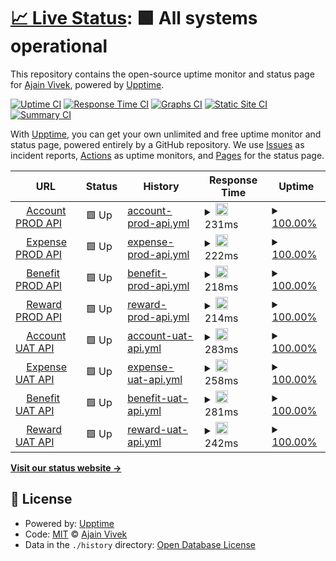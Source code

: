 # [📈 Live Status](https://ajainvivek.github.io/Compensa): <!--live status--> **🟩 All systems operational**

This repository contains the open-source uptime monitor and status page for [Ajain Vivek](https://ajainvivek.github.io/Compensa), powered by [Upptime](https://github.com/upptime/upptime).

[![Uptime CI](https://github.com/ajainvivek/Compensa/workflows/Uptime%20CI/badge.svg)](https://github.com/ajainvivek/Compensa/actions?query=workflow%3A%22Uptime+CI%22)
[![Response Time CI](https://github.com/ajainvivek/Compensa/workflows/Response%20Time%20CI/badge.svg)](https://github.com/ajainvivek/Compensa/actions?query=workflow%3A%22Response+Time+CI%22)
[![Graphs CI](https://github.com/ajainvivek/Compensa/workflows/Graphs%20CI/badge.svg)](https://github.com/ajainvivek/Compensa/actions?query=workflow%3A%22Graphs+CI%22)
[![Static Site CI](https://github.com/ajainvivek/Compensa/workflows/Static%20Site%20CI/badge.svg)](https://github.com/ajainvivek/Compensa/actions?query=workflow%3A%22Static+Site+CI%22)
[![Summary CI](https://github.com/ajainvivek/Compensa/workflows/Summary%20CI/badge.svg)](https://github.com/ajainvivek/Compensa/actions?query=workflow%3A%22Summary+CI%22)

With [Upptime](https://upptime.js.org), you can get your own unlimited and free uptime monitor and status page, powered entirely by a GitHub repository. We use [Issues](https://github.com/ajainvivek/Compensa/issues) as incident reports, [Actions](https://github.com/ajainvivek/Compensa/actions) as uptime monitors, and [Pages](https://ajainvivek.github.io/Compensa) for the status page.

<!--start: status pages-->
<!-- This summary is generated by Upptime (https://github.com/upptime/upptime) -->
<!-- Do not edit this manually, your changes will be overwritten -->
<!-- prettier-ignore -->
| URL | Status | History | Response Time | Uptime |
| --- | ------ | ------- | ------------- | ------ |
| <img alt="" src="https://favicons.githubusercontent.com/account.api.compensa.io" height="13"> [Account PROD API](https://account.api.compensa.io/healthcheck) | 🟩 Up | [account-prod-api.yml](https://github.com/compensa-hq/uptime/commits/HEAD/history/account-prod-api.yml) | <details><summary><img alt="Response time graph" src="./graphs/account-prod-api/response-time-week.png" height="20"> 231ms</summary><br><a href="https://ajainvivek.github.io/Compensa/history/account-prod-api"><img alt="Response time 350" src="https://img.shields.io/endpoint?url=https%3A%2F%2Fraw.githubusercontent.com%2Fcompensa-hq%2Fuptime%2FHEAD%2Fapi%2Faccount-prod-api%2Fresponse-time.json"></a><br><a href="https://ajainvivek.github.io/Compensa/history/account-prod-api"><img alt="24-hour response time 304" src="https://img.shields.io/endpoint?url=https%3A%2F%2Fraw.githubusercontent.com%2Fcompensa-hq%2Fuptime%2FHEAD%2Fapi%2Faccount-prod-api%2Fresponse-time-day.json"></a><br><a href="https://ajainvivek.github.io/Compensa/history/account-prod-api"><img alt="7-day response time 231" src="https://img.shields.io/endpoint?url=https%3A%2F%2Fraw.githubusercontent.com%2Fcompensa-hq%2Fuptime%2FHEAD%2Fapi%2Faccount-prod-api%2Fresponse-time-week.json"></a><br><a href="https://ajainvivek.github.io/Compensa/history/account-prod-api"><img alt="30-day response time 229" src="https://img.shields.io/endpoint?url=https%3A%2F%2Fraw.githubusercontent.com%2Fcompensa-hq%2Fuptime%2FHEAD%2Fapi%2Faccount-prod-api%2Fresponse-time-month.json"></a><br><a href="https://ajainvivek.github.io/Compensa/history/account-prod-api"><img alt="1-year response time 350" src="https://img.shields.io/endpoint?url=https%3A%2F%2Fraw.githubusercontent.com%2Fcompensa-hq%2Fuptime%2FHEAD%2Fapi%2Faccount-prod-api%2Fresponse-time-year.json"></a></details> | <details><summary><a href="https://ajainvivek.github.io/Compensa/history/account-prod-api">100.00%</a></summary><a href="https://ajainvivek.github.io/Compensa/history/account-prod-api"><img alt="All-time uptime 99.85%" src="https://img.shields.io/endpoint?url=https%3A%2F%2Fraw.githubusercontent.com%2Fcompensa-hq%2Fuptime%2FHEAD%2Fapi%2Faccount-prod-api%2Fuptime.json"></a><br><a href="https://ajainvivek.github.io/Compensa/history/account-prod-api"><img alt="24-hour uptime 100.00%" src="https://img.shields.io/endpoint?url=https%3A%2F%2Fraw.githubusercontent.com%2Fcompensa-hq%2Fuptime%2FHEAD%2Fapi%2Faccount-prod-api%2Fuptime-day.json"></a><br><a href="https://ajainvivek.github.io/Compensa/history/account-prod-api"><img alt="7-day uptime 100.00%" src="https://img.shields.io/endpoint?url=https%3A%2F%2Fraw.githubusercontent.com%2Fcompensa-hq%2Fuptime%2FHEAD%2Fapi%2Faccount-prod-api%2Fuptime-week.json"></a><br><a href="https://ajainvivek.github.io/Compensa/history/account-prod-api"><img alt="30-day uptime 100.00%" src="https://img.shields.io/endpoint?url=https%3A%2F%2Fraw.githubusercontent.com%2Fcompensa-hq%2Fuptime%2FHEAD%2Fapi%2Faccount-prod-api%2Fuptime-month.json"></a><br><a href="https://ajainvivek.github.io/Compensa/history/account-prod-api"><img alt="1-year uptime 99.85%" src="https://img.shields.io/endpoint?url=https%3A%2F%2Fraw.githubusercontent.com%2Fcompensa-hq%2Fuptime%2FHEAD%2Fapi%2Faccount-prod-api%2Fuptime-year.json"></a></details>
| <img alt="" src="https://favicons.githubusercontent.com/expense.api.compensa.io" height="13"> [Expense PROD API](https://expense.api.compensa.io/healthcheck) | 🟩 Up | [expense-prod-api.yml](https://github.com/compensa-hq/uptime/commits/HEAD/history/expense-prod-api.yml) | <details><summary><img alt="Response time graph" src="./graphs/expense-prod-api/response-time-week.png" height="20"> 222ms</summary><br><a href="https://ajainvivek.github.io/Compensa/history/expense-prod-api"><img alt="Response time 224" src="https://img.shields.io/endpoint?url=https%3A%2F%2Fraw.githubusercontent.com%2Fcompensa-hq%2Fuptime%2FHEAD%2Fapi%2Fexpense-prod-api%2Fresponse-time.json"></a><br><a href="https://ajainvivek.github.io/Compensa/history/expense-prod-api"><img alt="24-hour response time 281" src="https://img.shields.io/endpoint?url=https%3A%2F%2Fraw.githubusercontent.com%2Fcompensa-hq%2Fuptime%2FHEAD%2Fapi%2Fexpense-prod-api%2Fresponse-time-day.json"></a><br><a href="https://ajainvivek.github.io/Compensa/history/expense-prod-api"><img alt="7-day response time 222" src="https://img.shields.io/endpoint?url=https%3A%2F%2Fraw.githubusercontent.com%2Fcompensa-hq%2Fuptime%2FHEAD%2Fapi%2Fexpense-prod-api%2Fresponse-time-week.json"></a><br><a href="https://ajainvivek.github.io/Compensa/history/expense-prod-api"><img alt="30-day response time 214" src="https://img.shields.io/endpoint?url=https%3A%2F%2Fraw.githubusercontent.com%2Fcompensa-hq%2Fuptime%2FHEAD%2Fapi%2Fexpense-prod-api%2Fresponse-time-month.json"></a><br><a href="https://ajainvivek.github.io/Compensa/history/expense-prod-api"><img alt="1-year response time 224" src="https://img.shields.io/endpoint?url=https%3A%2F%2Fraw.githubusercontent.com%2Fcompensa-hq%2Fuptime%2FHEAD%2Fapi%2Fexpense-prod-api%2Fresponse-time-year.json"></a></details> | <details><summary><a href="https://ajainvivek.github.io/Compensa/history/expense-prod-api">100.00%</a></summary><a href="https://ajainvivek.github.io/Compensa/history/expense-prod-api"><img alt="All-time uptime 100.00%" src="https://img.shields.io/endpoint?url=https%3A%2F%2Fraw.githubusercontent.com%2Fcompensa-hq%2Fuptime%2FHEAD%2Fapi%2Fexpense-prod-api%2Fuptime.json"></a><br><a href="https://ajainvivek.github.io/Compensa/history/expense-prod-api"><img alt="24-hour uptime 100.00%" src="https://img.shields.io/endpoint?url=https%3A%2F%2Fraw.githubusercontent.com%2Fcompensa-hq%2Fuptime%2FHEAD%2Fapi%2Fexpense-prod-api%2Fuptime-day.json"></a><br><a href="https://ajainvivek.github.io/Compensa/history/expense-prod-api"><img alt="7-day uptime 100.00%" src="https://img.shields.io/endpoint?url=https%3A%2F%2Fraw.githubusercontent.com%2Fcompensa-hq%2Fuptime%2FHEAD%2Fapi%2Fexpense-prod-api%2Fuptime-week.json"></a><br><a href="https://ajainvivek.github.io/Compensa/history/expense-prod-api"><img alt="30-day uptime 100.00%" src="https://img.shields.io/endpoint?url=https%3A%2F%2Fraw.githubusercontent.com%2Fcompensa-hq%2Fuptime%2FHEAD%2Fapi%2Fexpense-prod-api%2Fuptime-month.json"></a><br><a href="https://ajainvivek.github.io/Compensa/history/expense-prod-api"><img alt="1-year uptime 100.00%" src="https://img.shields.io/endpoint?url=https%3A%2F%2Fraw.githubusercontent.com%2Fcompensa-hq%2Fuptime%2FHEAD%2Fapi%2Fexpense-prod-api%2Fuptime-year.json"></a></details>
| <img alt="" src="https://favicons.githubusercontent.com/benefit.api.compensa.io" height="13"> [Benefit PROD API](https://benefit.api.compensa.io/healthcheck) | 🟩 Up | [benefit-prod-api.yml](https://github.com/compensa-hq/uptime/commits/HEAD/history/benefit-prod-api.yml) | <details><summary><img alt="Response time graph" src="./graphs/benefit-prod-api/response-time-week.png" height="20"> 218ms</summary><br><a href="https://ajainvivek.github.io/Compensa/history/benefit-prod-api"><img alt="Response time 217" src="https://img.shields.io/endpoint?url=https%3A%2F%2Fraw.githubusercontent.com%2Fcompensa-hq%2Fuptime%2FHEAD%2Fapi%2Fbenefit-prod-api%2Fresponse-time.json"></a><br><a href="https://ajainvivek.github.io/Compensa/history/benefit-prod-api"><img alt="24-hour response time 265" src="https://img.shields.io/endpoint?url=https%3A%2F%2Fraw.githubusercontent.com%2Fcompensa-hq%2Fuptime%2FHEAD%2Fapi%2Fbenefit-prod-api%2Fresponse-time-day.json"></a><br><a href="https://ajainvivek.github.io/Compensa/history/benefit-prod-api"><img alt="7-day response time 218" src="https://img.shields.io/endpoint?url=https%3A%2F%2Fraw.githubusercontent.com%2Fcompensa-hq%2Fuptime%2FHEAD%2Fapi%2Fbenefit-prod-api%2Fresponse-time-week.json"></a><br><a href="https://ajainvivek.github.io/Compensa/history/benefit-prod-api"><img alt="30-day response time 220" src="https://img.shields.io/endpoint?url=https%3A%2F%2Fraw.githubusercontent.com%2Fcompensa-hq%2Fuptime%2FHEAD%2Fapi%2Fbenefit-prod-api%2Fresponse-time-month.json"></a><br><a href="https://ajainvivek.github.io/Compensa/history/benefit-prod-api"><img alt="1-year response time 217" src="https://img.shields.io/endpoint?url=https%3A%2F%2Fraw.githubusercontent.com%2Fcompensa-hq%2Fuptime%2FHEAD%2Fapi%2Fbenefit-prod-api%2Fresponse-time-year.json"></a></details> | <details><summary><a href="https://ajainvivek.github.io/Compensa/history/benefit-prod-api">100.00%</a></summary><a href="https://ajainvivek.github.io/Compensa/history/benefit-prod-api"><img alt="All-time uptime 100.00%" src="https://img.shields.io/endpoint?url=https%3A%2F%2Fraw.githubusercontent.com%2Fcompensa-hq%2Fuptime%2FHEAD%2Fapi%2Fbenefit-prod-api%2Fuptime.json"></a><br><a href="https://ajainvivek.github.io/Compensa/history/benefit-prod-api"><img alt="24-hour uptime 100.00%" src="https://img.shields.io/endpoint?url=https%3A%2F%2Fraw.githubusercontent.com%2Fcompensa-hq%2Fuptime%2FHEAD%2Fapi%2Fbenefit-prod-api%2Fuptime-day.json"></a><br><a href="https://ajainvivek.github.io/Compensa/history/benefit-prod-api"><img alt="7-day uptime 100.00%" src="https://img.shields.io/endpoint?url=https%3A%2F%2Fraw.githubusercontent.com%2Fcompensa-hq%2Fuptime%2FHEAD%2Fapi%2Fbenefit-prod-api%2Fuptime-week.json"></a><br><a href="https://ajainvivek.github.io/Compensa/history/benefit-prod-api"><img alt="30-day uptime 100.00%" src="https://img.shields.io/endpoint?url=https%3A%2F%2Fraw.githubusercontent.com%2Fcompensa-hq%2Fuptime%2FHEAD%2Fapi%2Fbenefit-prod-api%2Fuptime-month.json"></a><br><a href="https://ajainvivek.github.io/Compensa/history/benefit-prod-api"><img alt="1-year uptime 100.00%" src="https://img.shields.io/endpoint?url=https%3A%2F%2Fraw.githubusercontent.com%2Fcompensa-hq%2Fuptime%2FHEAD%2Fapi%2Fbenefit-prod-api%2Fuptime-year.json"></a></details>
| <img alt="" src="https://favicons.githubusercontent.com/reward.api.compensa.io" height="13"> [Reward PROD API](https://reward.api.compensa.io/healthcheck) | 🟩 Up | [reward-prod-api.yml](https://github.com/compensa-hq/uptime/commits/HEAD/history/reward-prod-api.yml) | <details><summary><img alt="Response time graph" src="./graphs/reward-prod-api/response-time-week.png" height="20"> 214ms</summary><br><a href="https://ajainvivek.github.io/Compensa/history/reward-prod-api"><img alt="Response time 206" src="https://img.shields.io/endpoint?url=https%3A%2F%2Fraw.githubusercontent.com%2Fcompensa-hq%2Fuptime%2FHEAD%2Fapi%2Freward-prod-api%2Fresponse-time.json"></a><br><a href="https://ajainvivek.github.io/Compensa/history/reward-prod-api"><img alt="24-hour response time 274" src="https://img.shields.io/endpoint?url=https%3A%2F%2Fraw.githubusercontent.com%2Fcompensa-hq%2Fuptime%2FHEAD%2Fapi%2Freward-prod-api%2Fresponse-time-day.json"></a><br><a href="https://ajainvivek.github.io/Compensa/history/reward-prod-api"><img alt="7-day response time 214" src="https://img.shields.io/endpoint?url=https%3A%2F%2Fraw.githubusercontent.com%2Fcompensa-hq%2Fuptime%2FHEAD%2Fapi%2Freward-prod-api%2Fresponse-time-week.json"></a><br><a href="https://ajainvivek.github.io/Compensa/history/reward-prod-api"><img alt="30-day response time 202" src="https://img.shields.io/endpoint?url=https%3A%2F%2Fraw.githubusercontent.com%2Fcompensa-hq%2Fuptime%2FHEAD%2Fapi%2Freward-prod-api%2Fresponse-time-month.json"></a><br><a href="https://ajainvivek.github.io/Compensa/history/reward-prod-api"><img alt="1-year response time 206" src="https://img.shields.io/endpoint?url=https%3A%2F%2Fraw.githubusercontent.com%2Fcompensa-hq%2Fuptime%2FHEAD%2Fapi%2Freward-prod-api%2Fresponse-time-year.json"></a></details> | <details><summary><a href="https://ajainvivek.github.io/Compensa/history/reward-prod-api">100.00%</a></summary><a href="https://ajainvivek.github.io/Compensa/history/reward-prod-api"><img alt="All-time uptime 100.00%" src="https://img.shields.io/endpoint?url=https%3A%2F%2Fraw.githubusercontent.com%2Fcompensa-hq%2Fuptime%2FHEAD%2Fapi%2Freward-prod-api%2Fuptime.json"></a><br><a href="https://ajainvivek.github.io/Compensa/history/reward-prod-api"><img alt="24-hour uptime 100.00%" src="https://img.shields.io/endpoint?url=https%3A%2F%2Fraw.githubusercontent.com%2Fcompensa-hq%2Fuptime%2FHEAD%2Fapi%2Freward-prod-api%2Fuptime-day.json"></a><br><a href="https://ajainvivek.github.io/Compensa/history/reward-prod-api"><img alt="7-day uptime 100.00%" src="https://img.shields.io/endpoint?url=https%3A%2F%2Fraw.githubusercontent.com%2Fcompensa-hq%2Fuptime%2FHEAD%2Fapi%2Freward-prod-api%2Fuptime-week.json"></a><br><a href="https://ajainvivek.github.io/Compensa/history/reward-prod-api"><img alt="30-day uptime 100.00%" src="https://img.shields.io/endpoint?url=https%3A%2F%2Fraw.githubusercontent.com%2Fcompensa-hq%2Fuptime%2FHEAD%2Fapi%2Freward-prod-api%2Fuptime-month.json"></a><br><a href="https://ajainvivek.github.io/Compensa/history/reward-prod-api"><img alt="1-year uptime 100.00%" src="https://img.shields.io/endpoint?url=https%3A%2F%2Fraw.githubusercontent.com%2Fcompensa-hq%2Fuptime%2FHEAD%2Fapi%2Freward-prod-api%2Fuptime-year.json"></a></details>
| <img alt="" src="https://favicons.githubusercontent.com/account.api.compensa.dev" height="13"> [Account UAT API](https://account.api.compensa.dev/healthcheck) | 🟩 Up | [account-uat-api.yml](https://github.com/compensa-hq/uptime/commits/HEAD/history/account-uat-api.yml) | <details><summary><img alt="Response time graph" src="./graphs/account-uat-api/response-time-week.png" height="20"> 283ms</summary><br><a href="https://ajainvivek.github.io/Compensa/history/account-uat-api"><img alt="Response time 275" src="https://img.shields.io/endpoint?url=https%3A%2F%2Fraw.githubusercontent.com%2Fcompensa-hq%2Fuptime%2FHEAD%2Fapi%2Faccount-uat-api%2Fresponse-time.json"></a><br><a href="https://ajainvivek.github.io/Compensa/history/account-uat-api"><img alt="24-hour response time 352" src="https://img.shields.io/endpoint?url=https%3A%2F%2Fraw.githubusercontent.com%2Fcompensa-hq%2Fuptime%2FHEAD%2Fapi%2Faccount-uat-api%2Fresponse-time-day.json"></a><br><a href="https://ajainvivek.github.io/Compensa/history/account-uat-api"><img alt="7-day response time 283" src="https://img.shields.io/endpoint?url=https%3A%2F%2Fraw.githubusercontent.com%2Fcompensa-hq%2Fuptime%2FHEAD%2Fapi%2Faccount-uat-api%2Fresponse-time-week.json"></a><br><a href="https://ajainvivek.github.io/Compensa/history/account-uat-api"><img alt="30-day response time 276" src="https://img.shields.io/endpoint?url=https%3A%2F%2Fraw.githubusercontent.com%2Fcompensa-hq%2Fuptime%2FHEAD%2Fapi%2Faccount-uat-api%2Fresponse-time-month.json"></a><br><a href="https://ajainvivek.github.io/Compensa/history/account-uat-api"><img alt="1-year response time 275" src="https://img.shields.io/endpoint?url=https%3A%2F%2Fraw.githubusercontent.com%2Fcompensa-hq%2Fuptime%2FHEAD%2Fapi%2Faccount-uat-api%2Fresponse-time-year.json"></a></details> | <details><summary><a href="https://ajainvivek.github.io/Compensa/history/account-uat-api">100.00%</a></summary><a href="https://ajainvivek.github.io/Compensa/history/account-uat-api"><img alt="All-time uptime 99.95%" src="https://img.shields.io/endpoint?url=https%3A%2F%2Fraw.githubusercontent.com%2Fcompensa-hq%2Fuptime%2FHEAD%2Fapi%2Faccount-uat-api%2Fuptime.json"></a><br><a href="https://ajainvivek.github.io/Compensa/history/account-uat-api"><img alt="24-hour uptime 100.00%" src="https://img.shields.io/endpoint?url=https%3A%2F%2Fraw.githubusercontent.com%2Fcompensa-hq%2Fuptime%2FHEAD%2Fapi%2Faccount-uat-api%2Fuptime-day.json"></a><br><a href="https://ajainvivek.github.io/Compensa/history/account-uat-api"><img alt="7-day uptime 100.00%" src="https://img.shields.io/endpoint?url=https%3A%2F%2Fraw.githubusercontent.com%2Fcompensa-hq%2Fuptime%2FHEAD%2Fapi%2Faccount-uat-api%2Fuptime-week.json"></a><br><a href="https://ajainvivek.github.io/Compensa/history/account-uat-api"><img alt="30-day uptime 100.00%" src="https://img.shields.io/endpoint?url=https%3A%2F%2Fraw.githubusercontent.com%2Fcompensa-hq%2Fuptime%2FHEAD%2Fapi%2Faccount-uat-api%2Fuptime-month.json"></a><br><a href="https://ajainvivek.github.io/Compensa/history/account-uat-api"><img alt="1-year uptime 99.95%" src="https://img.shields.io/endpoint?url=https%3A%2F%2Fraw.githubusercontent.com%2Fcompensa-hq%2Fuptime%2FHEAD%2Fapi%2Faccount-uat-api%2Fuptime-year.json"></a></details>
| <img alt="" src="https://favicons.githubusercontent.com/expense.api.compensa.dev" height="13"> [Expense UAT API](https://expense.api.compensa.dev/healthcheck) | 🟩 Up | [expense-uat-api.yml](https://github.com/compensa-hq/uptime/commits/HEAD/history/expense-uat-api.yml) | <details><summary><img alt="Response time graph" src="./graphs/expense-uat-api/response-time-week.png" height="20"> 258ms</summary><br><a href="https://ajainvivek.github.io/Compensa/history/expense-uat-api"><img alt="Response time 259" src="https://img.shields.io/endpoint?url=https%3A%2F%2Fraw.githubusercontent.com%2Fcompensa-hq%2Fuptime%2FHEAD%2Fapi%2Fexpense-uat-api%2Fresponse-time.json"></a><br><a href="https://ajainvivek.github.io/Compensa/history/expense-uat-api"><img alt="24-hour response time 334" src="https://img.shields.io/endpoint?url=https%3A%2F%2Fraw.githubusercontent.com%2Fcompensa-hq%2Fuptime%2FHEAD%2Fapi%2Fexpense-uat-api%2Fresponse-time-day.json"></a><br><a href="https://ajainvivek.github.io/Compensa/history/expense-uat-api"><img alt="7-day response time 258" src="https://img.shields.io/endpoint?url=https%3A%2F%2Fraw.githubusercontent.com%2Fcompensa-hq%2Fuptime%2FHEAD%2Fapi%2Fexpense-uat-api%2Fresponse-time-week.json"></a><br><a href="https://ajainvivek.github.io/Compensa/history/expense-uat-api"><img alt="30-day response time 265" src="https://img.shields.io/endpoint?url=https%3A%2F%2Fraw.githubusercontent.com%2Fcompensa-hq%2Fuptime%2FHEAD%2Fapi%2Fexpense-uat-api%2Fresponse-time-month.json"></a><br><a href="https://ajainvivek.github.io/Compensa/history/expense-uat-api"><img alt="1-year response time 259" src="https://img.shields.io/endpoint?url=https%3A%2F%2Fraw.githubusercontent.com%2Fcompensa-hq%2Fuptime%2FHEAD%2Fapi%2Fexpense-uat-api%2Fresponse-time-year.json"></a></details> | <details><summary><a href="https://ajainvivek.github.io/Compensa/history/expense-uat-api">100.00%</a></summary><a href="https://ajainvivek.github.io/Compensa/history/expense-uat-api"><img alt="All-time uptime 99.99%" src="https://img.shields.io/endpoint?url=https%3A%2F%2Fraw.githubusercontent.com%2Fcompensa-hq%2Fuptime%2FHEAD%2Fapi%2Fexpense-uat-api%2Fuptime.json"></a><br><a href="https://ajainvivek.github.io/Compensa/history/expense-uat-api"><img alt="24-hour uptime 100.00%" src="https://img.shields.io/endpoint?url=https%3A%2F%2Fraw.githubusercontent.com%2Fcompensa-hq%2Fuptime%2FHEAD%2Fapi%2Fexpense-uat-api%2Fuptime-day.json"></a><br><a href="https://ajainvivek.github.io/Compensa/history/expense-uat-api"><img alt="7-day uptime 100.00%" src="https://img.shields.io/endpoint?url=https%3A%2F%2Fraw.githubusercontent.com%2Fcompensa-hq%2Fuptime%2FHEAD%2Fapi%2Fexpense-uat-api%2Fuptime-week.json"></a><br><a href="https://ajainvivek.github.io/Compensa/history/expense-uat-api"><img alt="30-day uptime 100.00%" src="https://img.shields.io/endpoint?url=https%3A%2F%2Fraw.githubusercontent.com%2Fcompensa-hq%2Fuptime%2FHEAD%2Fapi%2Fexpense-uat-api%2Fuptime-month.json"></a><br><a href="https://ajainvivek.github.io/Compensa/history/expense-uat-api"><img alt="1-year uptime 99.99%" src="https://img.shields.io/endpoint?url=https%3A%2F%2Fraw.githubusercontent.com%2Fcompensa-hq%2Fuptime%2FHEAD%2Fapi%2Fexpense-uat-api%2Fuptime-year.json"></a></details>
| <img alt="" src="https://favicons.githubusercontent.com/benefit.api.compensa.dev" height="13"> [Benefit UAT API](https://benefit.api.compensa.dev/healthcheck) | 🟩 Up | [benefit-uat-api.yml](https://github.com/compensa-hq/uptime/commits/HEAD/history/benefit-uat-api.yml) | <details><summary><img alt="Response time graph" src="./graphs/benefit-uat-api/response-time-week.png" height="20"> 281ms</summary><br><a href="https://ajainvivek.github.io/Compensa/history/benefit-uat-api"><img alt="Response time 245" src="https://img.shields.io/endpoint?url=https%3A%2F%2Fraw.githubusercontent.com%2Fcompensa-hq%2Fuptime%2FHEAD%2Fapi%2Fbenefit-uat-api%2Fresponse-time.json"></a><br><a href="https://ajainvivek.github.io/Compensa/history/benefit-uat-api"><img alt="24-hour response time 335" src="https://img.shields.io/endpoint?url=https%3A%2F%2Fraw.githubusercontent.com%2Fcompensa-hq%2Fuptime%2FHEAD%2Fapi%2Fbenefit-uat-api%2Fresponse-time-day.json"></a><br><a href="https://ajainvivek.github.io/Compensa/history/benefit-uat-api"><img alt="7-day response time 281" src="https://img.shields.io/endpoint?url=https%3A%2F%2Fraw.githubusercontent.com%2Fcompensa-hq%2Fuptime%2FHEAD%2Fapi%2Fbenefit-uat-api%2Fresponse-time-week.json"></a><br><a href="https://ajainvivek.github.io/Compensa/history/benefit-uat-api"><img alt="30-day response time 253" src="https://img.shields.io/endpoint?url=https%3A%2F%2Fraw.githubusercontent.com%2Fcompensa-hq%2Fuptime%2FHEAD%2Fapi%2Fbenefit-uat-api%2Fresponse-time-month.json"></a><br><a href="https://ajainvivek.github.io/Compensa/history/benefit-uat-api"><img alt="1-year response time 245" src="https://img.shields.io/endpoint?url=https%3A%2F%2Fraw.githubusercontent.com%2Fcompensa-hq%2Fuptime%2FHEAD%2Fapi%2Fbenefit-uat-api%2Fresponse-time-year.json"></a></details> | <details><summary><a href="https://ajainvivek.github.io/Compensa/history/benefit-uat-api">100.00%</a></summary><a href="https://ajainvivek.github.io/Compensa/history/benefit-uat-api"><img alt="All-time uptime 100.00%" src="https://img.shields.io/endpoint?url=https%3A%2F%2Fraw.githubusercontent.com%2Fcompensa-hq%2Fuptime%2FHEAD%2Fapi%2Fbenefit-uat-api%2Fuptime.json"></a><br><a href="https://ajainvivek.github.io/Compensa/history/benefit-uat-api"><img alt="24-hour uptime 100.00%" src="https://img.shields.io/endpoint?url=https%3A%2F%2Fraw.githubusercontent.com%2Fcompensa-hq%2Fuptime%2FHEAD%2Fapi%2Fbenefit-uat-api%2Fuptime-day.json"></a><br><a href="https://ajainvivek.github.io/Compensa/history/benefit-uat-api"><img alt="7-day uptime 100.00%" src="https://img.shields.io/endpoint?url=https%3A%2F%2Fraw.githubusercontent.com%2Fcompensa-hq%2Fuptime%2FHEAD%2Fapi%2Fbenefit-uat-api%2Fuptime-week.json"></a><br><a href="https://ajainvivek.github.io/Compensa/history/benefit-uat-api"><img alt="30-day uptime 100.00%" src="https://img.shields.io/endpoint?url=https%3A%2F%2Fraw.githubusercontent.com%2Fcompensa-hq%2Fuptime%2FHEAD%2Fapi%2Fbenefit-uat-api%2Fuptime-month.json"></a><br><a href="https://ajainvivek.github.io/Compensa/history/benefit-uat-api"><img alt="1-year uptime 100.00%" src="https://img.shields.io/endpoint?url=https%3A%2F%2Fraw.githubusercontent.com%2Fcompensa-hq%2Fuptime%2FHEAD%2Fapi%2Fbenefit-uat-api%2Fuptime-year.json"></a></details>
| <img alt="" src="https://favicons.githubusercontent.com/reward.api.compensa.dev" height="13"> [Reward UAT API](https://reward.api.compensa.dev/healthcheck) | 🟩 Up | [reward-uat-api.yml](https://github.com/compensa-hq/uptime/commits/HEAD/history/reward-uat-api.yml) | <details><summary><img alt="Response time graph" src="./graphs/reward-uat-api/response-time-week.png" height="20"> 242ms</summary><br><a href="https://ajainvivek.github.io/Compensa/history/reward-uat-api"><img alt="Response time 242" src="https://img.shields.io/endpoint?url=https%3A%2F%2Fraw.githubusercontent.com%2Fcompensa-hq%2Fuptime%2FHEAD%2Fapi%2Freward-uat-api%2Fresponse-time.json"></a><br><a href="https://ajainvivek.github.io/Compensa/history/reward-uat-api"><img alt="24-hour response time 331" src="https://img.shields.io/endpoint?url=https%3A%2F%2Fraw.githubusercontent.com%2Fcompensa-hq%2Fuptime%2FHEAD%2Fapi%2Freward-uat-api%2Fresponse-time-day.json"></a><br><a href="https://ajainvivek.github.io/Compensa/history/reward-uat-api"><img alt="7-day response time 242" src="https://img.shields.io/endpoint?url=https%3A%2F%2Fraw.githubusercontent.com%2Fcompensa-hq%2Fuptime%2FHEAD%2Fapi%2Freward-uat-api%2Fresponse-time-week.json"></a><br><a href="https://ajainvivek.github.io/Compensa/history/reward-uat-api"><img alt="30-day response time 234" src="https://img.shields.io/endpoint?url=https%3A%2F%2Fraw.githubusercontent.com%2Fcompensa-hq%2Fuptime%2FHEAD%2Fapi%2Freward-uat-api%2Fresponse-time-month.json"></a><br><a href="https://ajainvivek.github.io/Compensa/history/reward-uat-api"><img alt="1-year response time 242" src="https://img.shields.io/endpoint?url=https%3A%2F%2Fraw.githubusercontent.com%2Fcompensa-hq%2Fuptime%2FHEAD%2Fapi%2Freward-uat-api%2Fresponse-time-year.json"></a></details> | <details><summary><a href="https://ajainvivek.github.io/Compensa/history/reward-uat-api">100.00%</a></summary><a href="https://ajainvivek.github.io/Compensa/history/reward-uat-api"><img alt="All-time uptime 100.00%" src="https://img.shields.io/endpoint?url=https%3A%2F%2Fraw.githubusercontent.com%2Fcompensa-hq%2Fuptime%2FHEAD%2Fapi%2Freward-uat-api%2Fuptime.json"></a><br><a href="https://ajainvivek.github.io/Compensa/history/reward-uat-api"><img alt="24-hour uptime 100.00%" src="https://img.shields.io/endpoint?url=https%3A%2F%2Fraw.githubusercontent.com%2Fcompensa-hq%2Fuptime%2FHEAD%2Fapi%2Freward-uat-api%2Fuptime-day.json"></a><br><a href="https://ajainvivek.github.io/Compensa/history/reward-uat-api"><img alt="7-day uptime 100.00%" src="https://img.shields.io/endpoint?url=https%3A%2F%2Fraw.githubusercontent.com%2Fcompensa-hq%2Fuptime%2FHEAD%2Fapi%2Freward-uat-api%2Fuptime-week.json"></a><br><a href="https://ajainvivek.github.io/Compensa/history/reward-uat-api"><img alt="30-day uptime 100.00%" src="https://img.shields.io/endpoint?url=https%3A%2F%2Fraw.githubusercontent.com%2Fcompensa-hq%2Fuptime%2FHEAD%2Fapi%2Freward-uat-api%2Fuptime-month.json"></a><br><a href="https://ajainvivek.github.io/Compensa/history/reward-uat-api"><img alt="1-year uptime 100.00%" src="https://img.shields.io/endpoint?url=https%3A%2F%2Fraw.githubusercontent.com%2Fcompensa-hq%2Fuptime%2FHEAD%2Fapi%2Freward-uat-api%2Fuptime-year.json"></a></details>

<!--end: status pages-->

[**Visit our status website →**](https://ajainvivek.github.io/Compensa)

## 📄 License

- Powered by: [Upptime](https://github.com/upptime/upptime)
- Code: [MIT](./LICENSE) © [Ajain Vivek](https://ajainvivek.github.io/Compensa)
- Data in the `./history` directory: [Open Database License](https://opendatacommons.org/licenses/odbl/1-0/)
